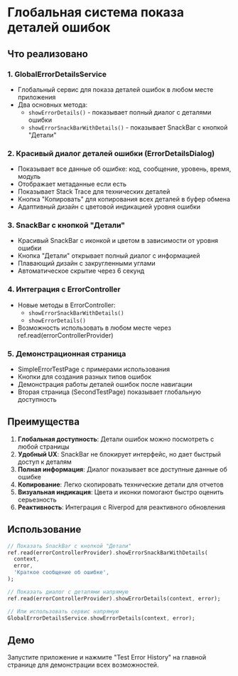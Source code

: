 # Глобальная система показа деталей ошибок

## Что реализовано

### 1. GlobalErrorDetailsService
- Глобальный сервис для показа деталей ошибок в любом месте приложения
- Два основных метода:
  - `showErrorDetails()` - показывает полный диалог с деталями ошибки
  - `showErrorSnackBarWithDetails()` - показывает SnackBar с кнопкой "Детали"

### 2. Красивый диалог деталей ошибки (ErrorDetailsDialog)
- Показывает все данные об ошибке: код, сообщение, уровень, время, модуль
- Отображает метаданные если есть
- Показывает Stack Trace для технических деталей
- Кнопка "Копировать" для копирования всех деталей в буфер обмена
- Адаптивный дизайн с цветовой индикацией уровня ошибки

### 3. SnackBar с кнопкой "Детали"
- Красивый SnackBar с иконкой и цветом в зависимости от уровня ошибки
- Кнопка "Детали" открывает полный диалог с информацией
- Плавающий дизайн с закругленными углами
- Автоматическое скрытие через 6 секунд

### 4. Интеграция с ErrorController
- Новые методы в ErrorController:
  - `showErrorSnackBarWithDetails()`
  - `showErrorDetails()`
- Возможность использовать в любом месте через ref.read(errorControllerProvider)

### 5. Демонстрационная страница
- SimpleErrorTestPage с примерами использования
- Кнопки для создания разных типов ошибок
- Демонстрация работы деталей ошибок после навигации
- Вторая страница (SecondTestPage) показывает глобальную доступность

## Преимущества

1. **Глобальная доступность**: Детали ошибок можно посмотреть с любой страницы
2. **Удобный UX**: SnackBar не блокирует интерфейс, но дает быстрый доступ к деталям
3. **Полная информация**: Диалог показывает все доступные данные об ошибке
4. **Копирование**: Легко скопировать технические детали для отчетов
5. **Визуальная индикация**: Цвета и иконки помогают быстро оценить серьезность
6. **Реактивность**: Интеграция с Riverpod для реактивного обновления

## Использование

```dart
// Показать SnackBar с кнопкой "Детали"
ref.read(errorControllerProvider).showErrorSnackBarWithDetails(
  context,
  error,
  'Краткое сообщение об ошибке',
);

// Показать диалог с деталями напрямую
ref.read(errorControllerProvider).showErrorDetails(context, error);

// Или использовать сервис напрямую
GlobalErrorDetailsService.showErrorDetails(context, error);
```

## Демо
Запустите приложение и нажмите "Test Error History" на главной странице для демонстрации всех возможностей.
